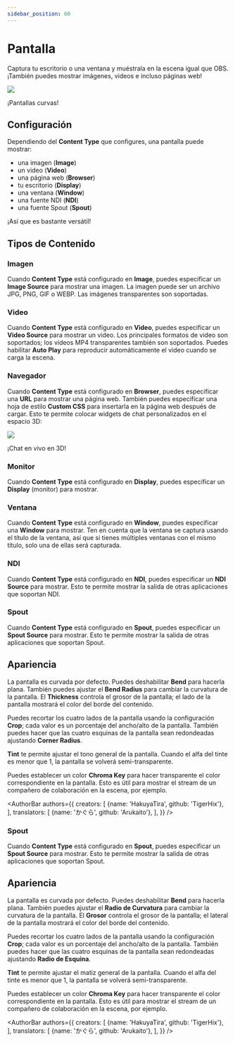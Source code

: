 ```yaml
---
sidebar_position: 60
---
```

# Pantalla

Captura tu escritorio o una ventana y muéstrala en la escena igual que OBS. ¡También puedes mostrar imágenes, videos e incluso páginas web!

![](/doc-img/zh-screen-1.webp)
<p class="img-desc">¡Pantallas curvas!</p>

## Configuración

Dependiendo del **Content Type** que configures, una pantalla puede mostrar:
* una imagen (**Image**)
* un video (**Video**)
* una página web (**Browser**)
* tu escritorio (**Display**)
* una ventana (**Window**)
* una fuente NDI (**NDI**)
* una fuente Spout (**Spout**)

¡Así que es bastante versátil!

## Tipos de Contenido

### Imagen

Cuando **Content Type** está configurado en **Image**, puedes especificar un **Image Source** para mostrar una imagen. La imagen puede ser un archivo JPG, PNG, GIF o WEBP. Las imágenes transparentes son soportadas.

### Video

Cuando **Content Type** está configurado en **Video**, puedes especificar un **Video Source** para mostrar un video. Los principales formatos de video son soportados; los videos MP4 transparentes también son soportados. Puedes habilitar **Auto Play** para reproducir automáticamente el video cuando se carga la escena.

### Navegador

Cuando **Content Type** está configurado en **Browser**, puedes especificar una **URL** para mostrar una página web. También puedes especificar una hoja de estilo **Custom CSS** para insertarla en la página web después de cargar. Esto te permite colocar widgets de chat personalizados en el espacio 3D:

![](/doc-img/zh-screen-2.webp)
<p class="img-desc">¡Chat en vivo en 3D!</p>

### Monitor

Cuando **Content Type** está configurado en **Display**, puedes especificar un **Display** (monitor) para mostrar.

### Ventana

Cuando **Content Type** está configurado en **Window**, puedes especificar una **Window** para mostrar. Ten en cuenta que la ventana se captura usando el título de la ventana, así que si tienes múltiples ventanas con el mismo título, solo una de ellas será capturada.

### NDI

Cuando **Content Type** está configurado en **NDI**, puedes especificar un **NDI Source** para mostrar. Esto te permite mostrar la salida de otras aplicaciones que soportan NDI.

### Spout

Cuando **Content Type** está configurado en **Spout**, puedes especificar un **Spout Source** para mostrar. Esto te permite mostrar la salida de otras aplicaciones que soportan Spout.

## Apariencia

La pantalla es curvada por defecto. Puedes deshabilitar **Bend** para hacerla plana. También puedes ajustar el **Bend Radius** para cambiar la curvatura de la pantalla. El **Thickness** controla el grosor de la pantalla; el lado de la pantalla mostrará el color del borde del contenido.

Puedes recortar los cuatro lados de la pantalla usando la configuración **Crop**; cada valor es un porcentaje del ancho/alto de la pantalla. También puedes hacer que las cuatro esquinas de la pantalla sean redondeadas ajustando **Corner Radius**.

**Tint** te permite ajustar el tono general de la pantalla. Cuando el alfa del tinte es menor que 1, la pantalla se volverá semi-transparente.

Puedes establecer un color **Chroma Key** para hacer transparente el color correspondiente en la pantalla. Esto es útil para mostrar el stream de un compañero de colaboración en la escena, por ejemplo.

<AuthorBar authors={{
  creators: [
    {name: 'HakuyaTira', github: 'TigerHix'},
  ],
  translators: [
    {name: 'かぐら', github: 'Arukaito'},
  ],
}} />

### Spout

Cuando **Content Type** está configurado en **Spout**, puedes especificar un **Spout Source** para mostrar. Esto te permite mostrar la salida de otras aplicaciones que soportan Spout.

## Apariencia

La pantalla es curvada por defecto. Puedes deshabilitar **Bend** para hacerla plana. También puedes ajustar el **Radio de Curvatura** para cambiar la curvatura de la pantalla. El **Grosor** controla el grosor de la pantalla; el lateral de la pantalla mostrará el color del borde del contenido.

Puedes recortar los cuatro lados de la pantalla usando la configuración **Crop**; cada valor es un porcentaje del ancho/alto de la pantalla. También puedes hacer que las cuatro esquinas de la pantalla sean redondeadas ajustando **Radio de Esquina**.

**Tint** te permite ajustar el matiz general de la pantalla. Cuando el alfa del tinte es menor que 1, la pantalla se volverá semi-transparente.

Puedes establecer un color **Chroma Key** para hacer transparente el color correspondiente en la pantalla. Esto es útil para mostrar el stream de un compañero de colaboración en la escena, por ejemplo.

<AuthorBar authors={{
  creators: [
    {name: 'HakuyaTira', github: 'TigerHix'},
  ],
  translators: [
    {name: 'かぐら', github: 'Arukaito'},
  ],
}} />
